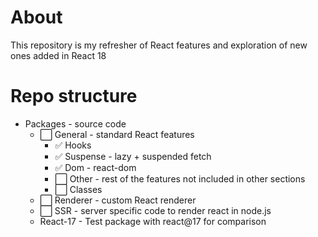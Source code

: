 # About

This repository is my refresher of React features and exploration of new ones added in React 18

# Repo structure

- Packages - source code
  - ⬜ General - standard React features
    - ✅ Hooks
    - ✅ Suspense - lazy + suspended fetch
    - ✅ Dom - react-dom
    - ⬜ Other - rest of the features not included in other sections
    - ⬜ Classes
  - ⬜ Renderer - custom React renderer
  - ⬜ SSR - server specific code to render react in node.js
  - React-17 - Test package with react@17 for comparison
